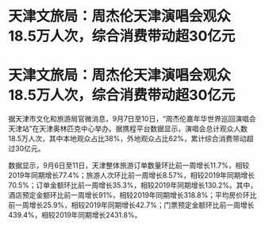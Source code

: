 # 天津文旅局：周杰伦天津演唱会观众18.5万人次，综合消费带动超30亿元

# 天津文旅局：周杰伦天津演唱会观众18.5万人次，综合消费带动超30亿元

据天津市文化和旅游局官微消息，9月7日至10日，“周杰伦嘉年华世界巡回演唱会天津站”在天津奥林匹克中心举办。据携程平台数据显示，演唱会总计观众人数18.5万人次，其中本地观众占比38%，外地观众占比62%，累计综合消费带动超过30亿元。

数据显示，9月6日至11日，天津整体旅游订单数量环比前一周增长11.7%，相较2019年同期增长77.4%；旅游人次环比前一周增长8.57%，相较2019年同期增长70.5%；订单金额环比前一周增长35.3%，相较2019年同期增长130.2%。其中，酒店预定金额环比前一周增长91%，相较2019年同期增长318.8%；平均房价环比前一周增长25.9%，相较2019年同期增长42.7%；门票预定金额环比前一周增长439.4%，相较2019年同期增长2431.8%。

